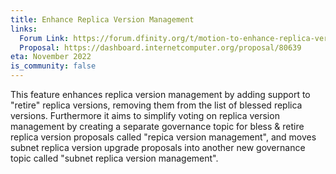 ```yaml
---
title: Enhance Replica Version Management
links:
  Forum Link: https://forum.dfinity.org/t/motion-to-enhance-replica-version-management/15307
  Proposal: https://dashboard.internetcomputer.org/proposal/80639
eta: November 2022
is_community: false
---
```

This feature enhances replica version management by adding support to "retire" replica versions, removing them from the list of blessed replica versions. Furthermore it aims to simplify voting on replica version management by creating a separate governance topic for bless & retire replica version proposals called "repica version management", and moves subnet replica version upgrade proposals into another new governance topic called "subnet replica version management". 
